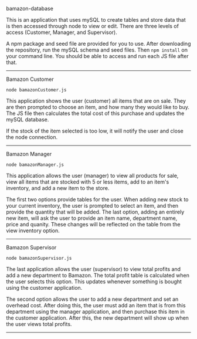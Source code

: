  bamazon-database

This is an application that uses mySQL to create tables and store data that is then accessed through node to view or edit. There are three levels of access (Customer, Manager, and Supervisor).

A npm package and seed file are provided for you to use. After downloading the repository, run the mySQL schema and seed files. Then ```npm install``` on your command line. You should be able to access and run each JS file after that.
___


Bamazon Customer

```node bamazonCustomer.js```

This application shows the user (customer) all items that are on sale. They are then prompted to choose an item, and how many they would like to buy. The JS file then calculates the total cost of this purchase and updates the mySQL database.

If the stock of the item selected is too low, it will notify the user and close the node connection. 

___


Bamazon Manager

```node bamazonManager.js```

This application allows the user (manager) to view all products for sale, view all items that are stocked with 5 or less items, add to an item's inventory, and add a new item to the store. 

The first two options provide tables for the user. When adding new stock to your current inventory, the user is prompted to select an item, and then provide the quantity that will be added. The last option, adding an entirely new item, will ask the user to provide an item name, department name, price and quanity. These changes will be reflected on the table from the view inventory option.

___

Bamazon Supervisor

```node bamazonSupervisor.js```

The last application allows the user (supervisor) to view total profits and add a new department to Bamazon. The total profit table is calculated when the user selects this option. This updates whenever something is bought using the customer application. 

The second option allows the user to add a new department and set an overhead cost. After doing this, the user must add an item that is from this department using the manager application, and then purchase this item in the customer application. After this, the new department will show up when the user views total profits.
___
